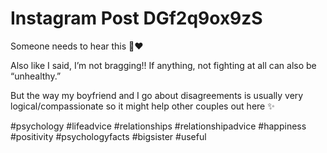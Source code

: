 # Instagram Post DGf2q9ox9zS

Someone needs to hear this 🥹❤️

Also like I said, I’m not bragging!! If anything, not fighting at all can also be “unhealthy.” 

But the way my boyfriend and I go about disagreements is usually very logical/compassionate so it might help other couples out here ✨

#psychology #lifeadvice #relationships #relationshipadvice #happiness #positivity #psychologyfacts #bigsister #useful
